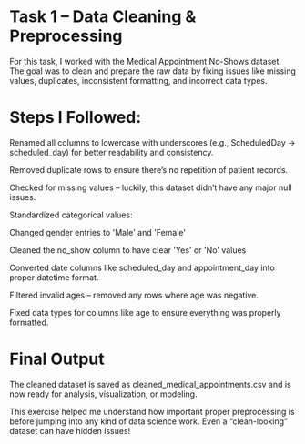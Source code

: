  # Task 1 – Data Cleaning & Preprocessing
For this task, I worked with the Medical Appointment No-Shows dataset. The goal was to clean and prepare the raw data by fixing issues like missing values, duplicates, inconsistent formatting, and incorrect data types.

# Steps I Followed:
Renamed all columns to lowercase with underscores (e.g., ScheduledDay → scheduled_day) for better readability and consistency.

Removed duplicate rows to ensure there’s no repetition of patient records.

Checked for missing values – luckily, this dataset didn’t have any major null issues.

Standardized categorical values:

Changed gender entries to 'Male' and 'Female'

Cleaned the no_show column to have clear 'Yes' or 'No' values

Converted date columns like scheduled_day and appointment_day into proper datetime format.

Filtered invalid ages – removed any rows where age was negative.

Fixed data types for columns like age to ensure everything was properly formatted.

# Final Output
The cleaned dataset is saved as cleaned_medical_appointments.csv and is now ready for analysis, visualization, or modeling.

This exercise helped me understand how important proper preprocessing is before jumping into any kind of data science work. Even a “clean-looking” dataset can have hidden issues!
